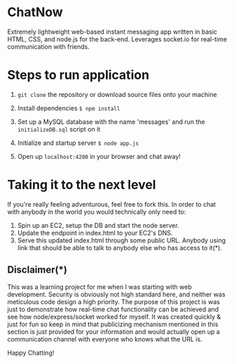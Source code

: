 # ChatNow
Extremely lightweight web-based instant messaging app written in basic HTML, CSS, and node.js for the back-end. Leverages socket.io for real-time communication with friends.

# Steps to run application
1. ```git clone``` the repository or download source files onto your machine

2. Install dependencies
```$ npm install```

3. Set up a MySQL database with the name 'messages' and run the  ```initializeDB.sql``` script on it

4. Initialize and startup server
```$ node app.js```

5. Open up ```localhost:4200``` in your browser and chat away!

# Taking it to the next level
If you're really feeling adventurous, feel free to fork this. In order to chat with anybody in the world you would technically only need to:
1. Spin up an EC2, setup the DB and start the node server.
2. Update the endpoint in index.html to your EC2's DNS.
3. Serve this updated index.html through some public URL. Anybody using link that should be able to talk to anybody else who has access to it(*).

## Disclaimer(*)
This was a learning project for me when I was starting with web development. Security is obviously not high standard here, and neither was meticulous code design a high priority. The purpose of this project is was just to demonstrate how real-time chat functionality can be achieved and see how node/express/socket worked for myself. It was created quickly & just for fun so keep in mind that publicizing mechanism mentioned in this section is just provided for your information and would actually open up a communication channel with everyone who knows what the URL is.

Happy Chatting!
